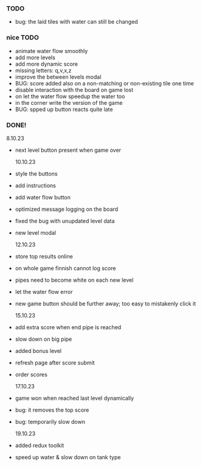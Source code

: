 ### TODO

- bug: the laid tiles with water can still be changed

### nice TODO

- animate water flow smoothly
- add more levels
- add more dynamic score
- missing letters: q,v,x,z
- improve the between levels modal
- BUG: score added also on a non-matching or non-existing tile one time
- disable interaction with the board on game lost
- on let the water flow speedup the water too
- in the corner write the version of the game
- BUG: spped up button reacts quite late

### DONE!

8.10.23

- next level button present when game over

  10.10.23

- style the buttons
- add instructions
- add water flow button
- optimized message logging on the board
- fixed the bug with unupdated level data
- new level modal

  12.10.23

- store top results online
- on whole game finnish cannot log score
- pipes need to become white on each new level
- let the water flow error
- new game button should be further away; too easy to mistakenly click it

  15.10.23

- add extra score when end pipe is reached
- slow down on big pipe
- added bonus level
- refresh page after score submit
- order scores

  17.10.23

- game won when reached last level dynamically
- bug: it removes the top score
- bug: temporarily slow down

  19.10.23

- added redux toolkit
- speed up water & slow down on tank type
